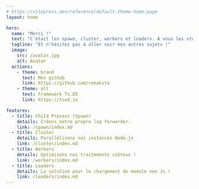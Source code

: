 ```yaml
---
# https://vitepress.dev/reference/default-theme-home-page
layout: home

hero:
  name: "Merci !"
  text: "C'était les spawn, cluster, workers et loaders. À vous les studios !"
  tagline: "Et n'hésitez pas à aller voir mes autres sujets !"
  image:
    src: /avatar.jpg
    alt: Avatar
  actions:
    - theme: brand
      text: Mon github
      link: https://github.com/romakita
    - theme: alt
      text: Framework Ts.ED
      link: https://tsed.io

features:
  - title: Child Process (Spawn)
    details: Créons notre propre log forwarder.
    link: /spawn/index.md
  - title: Cluster
    details: Parallélisons nos instances Node.js
    link: /cluster/index.md
  - title: Workers
    details: Optimisons nos traitements coûteux !
    link: /workers/index.md
  - title: Loaders
    details: La solution pour le chargement de module non Js !
    link: /loaders/index.md
---
```


